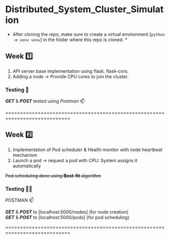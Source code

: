 # Distributed_System_Cluster_Simulation

* After cloning the repo, make sure to create a virtual environment [`python -m venv venv`] in the folder where this repo is cloned. *

## **Week** 1️⃣

1. API server base implementation using flask, flask-cors.
2. Adding a node -> Provide CPU cores to join the cluster.

### **Testing** 🧪

***GET*** & ***POST*** tested using *Postman* 📫

============================================================================

## **Week** 2️⃣

1. Implementation of Pod scheduler & Health monitor with node heartbeat mechanism
2. Launch a pod -> request a pod with CPU: System assigns it automatically

~~Pod scheduling done using **Best-fit** algorithm~~

### **Testing** 🧪🧪

POSTMAN 📫

***GET*** & ***POST*** to [localhost:5000/nodes] (for node creation)  
***GET*** & ***POST*** to [localhost:5000/pods] (for pod scheduling)

============================================================================

